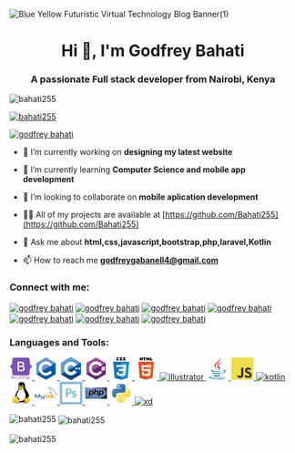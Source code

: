 ![Blue Yellow Futuristic Virtual Technology Blog Banner(1)](https://user-images.githubusercontent.com/82043949/190671423-24c8b167-09f8-421c-afdd-fe8e133fc7a3.png)

<h1 align="center">Hi 👋, I'm Godfrey Bahati</h1>
<h3 align="center">A passionate Full stack developer from Nairobi, Kenya</h3>

<p align="left"> <img src="https://komarev.com/ghpvc/?username=bahati255&label=Profile%20views&color=0e75b6&style=flat" alt="bahati255" /> </p>

<p align="left"> <a href="https://github.com/ryo-ma/github-profile-trophy"><img src="https://github-profile-trophy.vercel.app/?username=bahati255" alt="bahati255" /></a> </p>

<p align="left"> <a href="https://twitter.com/godfrey bahati" target="blank"><img src="https://img.shields.io/twitter/follow/godfrey bahati?logo=twitter&style=for-the-badge" alt="godfrey bahati" /></a> </p>

- 🔭 I’m currently working on **designing my latest website**

- 🌱 I’m currently learning **Computer Science and mobile app development**

- 👯 I’m looking to collaborate on **mobile aplication development**

- 👨‍💻 All of my projects are available at [https://github.com/Bahati255](https://github.com/Bahati255)

- 💬 Ask me about **html,css,javascript,bootstrap,php,laravel,Kotlin**

- 📫 How to reach me **godfreygabanell4@gmail.com**

<h3 align="left">Connect with me:</h3>
<p align="left">
<a href="https://codepen.io/godfrey bahati" target="blank"><img align="center" src="https://raw.githubusercontent.com/rahuldkjain/github-profile-readme-generator/master/src/images/icons/Social/codepen.svg" alt="godfrey bahati" height="30" width="40" /></a>
<a href="https://twitter.com/godfrey bahati" target="blank"><img align="center" src="https://raw.githubusercontent.com/rahuldkjain/github-profile-readme-generator/master/src/images/icons/Social/twitter.svg" alt="godfrey bahati" height="30" width="40" /></a>
<a href="https://linkedin.com/in/godfrey bahati" target="blank"><img align="center" src="https://raw.githubusercontent.com/rahuldkjain/github-profile-readme-generator/master/src/images/icons/Social/linked-in-alt.svg" alt="godfrey bahati" height="30" width="40" /></a>
<a href="https://stackoverflow.com/users/godfrey bahati" target="blank"><img align="center" src="https://raw.githubusercontent.com/rahuldkjain/github-profile-readme-generator/master/src/images/icons/Social/stack-overflow.svg" alt="godfrey bahati" height="30" width="40" /></a>
<a href="https://fb.com/godfrey bahati" target="blank"><img align="center" src="https://raw.githubusercontent.com/rahuldkjain/github-profile-readme-generator/master/src/images/icons/Social/facebook.svg" alt="godfrey bahati" height="30" width="40" /></a>
<a href="https://instagram.com/godfrey bahati" target="blank"><img align="center" src="https://raw.githubusercontent.com/rahuldkjain/github-profile-readme-generator/master/src/images/icons/Social/instagram.svg" alt="godfrey bahati" height="30" width="40" /></a>
<a href="https://www.youtube.com/c/godfrey bahati" target="blank"><img align="center" src="https://raw.githubusercontent.com/rahuldkjain/github-profile-readme-generator/master/src/images/icons/Social/youtube.svg" alt="godfrey bahati" height="30" width="40" /></a>
</p>

<h3 align="left">Languages and Tools:</h3>
<p align="left"> <a href="https://getbootstrap.com" target="_blank" rel="noreferrer"> <img src="https://raw.githubusercontent.com/devicons/devicon/master/icons/bootstrap/bootstrap-plain-wordmark.svg" alt="bootstrap" width="40" height="40"/> </a> <a href="https://www.cprogramming.com/" target="_blank" rel="noreferrer"> <img src="https://raw.githubusercontent.com/devicons/devicon/master/icons/c/c-original.svg" alt="c" width="40" height="40"/> </a> <a href="https://www.w3schools.com/cpp/" target="_blank" rel="noreferrer"> <img src="https://raw.githubusercontent.com/devicons/devicon/master/icons/cplusplus/cplusplus-original.svg" alt="cplusplus" width="40" height="40"/> </a> <a href="https://www.w3schools.com/cs/" target="_blank" rel="noreferrer"> <img src="https://raw.githubusercontent.com/devicons/devicon/master/icons/csharp/csharp-original.svg" alt="csharp" width="40" height="40"/> </a> <a href="https://www.w3schools.com/css/" target="_blank" rel="noreferrer"> <img src="https://raw.githubusercontent.com/devicons/devicon/master/icons/css3/css3-original-wordmark.svg" alt="css3" width="40" height="40"/> </a> <a href="https://www.w3.org/html/" target="_blank" rel="noreferrer"> <img src="https://raw.githubusercontent.com/devicons/devicon/master/icons/html5/html5-original-wordmark.svg" alt="html5" width="40" height="40"/> </a> <a href="https://www.adobe.com/in/products/illustrator.html" target="_blank" rel="noreferrer"> <img src="https://www.vectorlogo.zone/logos/adobe_illustrator/adobe_illustrator-icon.svg" alt="illustrator" width="40" height="40"/> </a> <a href="https://www.java.com" target="_blank" rel="noreferrer"> <img src="https://raw.githubusercontent.com/devicons/devicon/master/icons/java/java-original.svg" alt="java" width="40" height="40"/> </a> <a href="https://developer.mozilla.org/en-US/docs/Web/JavaScript" target="_blank" rel="noreferrer"> <img src="https://raw.githubusercontent.com/devicons/devicon/master/icons/javascript/javascript-original.svg" alt="javascript" width="40" height="40"/> </a> <a href="https://kotlinlang.org" target="_blank" rel="noreferrer"> <img src="https://www.vectorlogo.zone/logos/kotlinlang/kotlinlang-icon.svg" alt="kotlin" width="40" height="40"/> </a> <a href="https://www.linux.org/" target="_blank" rel="noreferrer"> <img src="https://raw.githubusercontent.com/devicons/devicon/master/icons/linux/linux-original.svg" alt="linux" width="40" height="40"/> </a> <a href="https://www.mysql.com/" target="_blank" rel="noreferrer"> <img src="https://raw.githubusercontent.com/devicons/devicon/master/icons/mysql/mysql-original-wordmark.svg" alt="mysql" width="40" height="40"/> </a> <a href="https://www.photoshop.com/en" target="_blank" rel="noreferrer"> <img src="https://raw.githubusercontent.com/devicons/devicon/master/icons/photoshop/photoshop-line.svg" alt="photoshop" width="40" height="40"/> </a> <a href="https://www.php.net" target="_blank" rel="noreferrer"> <img src="https://raw.githubusercontent.com/devicons/devicon/master/icons/php/php-original.svg" alt="php" width="40" height="40"/> </a> <a href="https://www.python.org" target="_blank" rel="noreferrer"> <img src="https://raw.githubusercontent.com/devicons/devicon/master/icons/python/python-original.svg" alt="python" width="40" height="40"/> </a> <a href="https://www.adobe.com/products/xd.html" target="_blank" rel="noreferrer"> <img src="https://cdn.worldvectorlogo.com/logos/adobe-xd.svg" alt="xd" width="40" height="40"/> </a> </p>

<p><img align="left" src="https://github-readme-stats.vercel.app/api/top-langs?username=bahati255&show_icons=true&locale=en&layout=compact" alt="bahati255" /></p>

<p>&nbsp;<img align="center" src="https://github-readme-stats.vercel.app/api?username=bahati255&show_icons=true&locale=en" alt="bahati255" /></p>

<p><img align="center" src="https://github-readme-streak-stats.herokuapp.com/?user=bahati255&" alt="bahati255" /></p>

